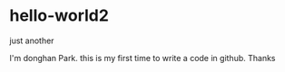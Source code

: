 # hello-world2
just another

I'm donghan Park. this is my first time to write a code in github. Thanks
